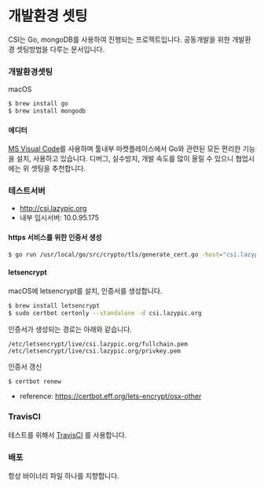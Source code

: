 # 개발환경 셋팅

CSI는 Go, mongoDB를 사용하여 진행되는 프로젝트입니다.
공동개발을 위한 개발환경 셋팅방법을 다루는 문서입니다.

### 개발환경셋팅
macOS

```bash
$ brew install go
$ brew install mongodb
```

#### 에디터
[MS Visual Code](https://code.visualstudio.com)를 사용하며 툴내부 마켓플레이스에서 Go와 관련된 모든 편리한 기능을 설치, 사용하고 있습니다.
디버그, 실수방지, 개발 속도를 많이 올릴 수 있으니 협업시에는 위 셋팅을 추천합니다.

### 테스트서버
- http://csi.lazypic.org
- 내부 임시서버: 10.0.95.175

#### https 서비스를 위한 인증서 생성

```bash
$ go run /usr/local/go/src/crypto/tls/generate_cert.go -host="csi.lazypic.org" -ca=true
```

#### letsencrypt
macOS에 letsencrypt를 설치, 인증서를 생성합니다.

```bash
$ brew install letsencrypt
$ sudo certbot certonly --standalone -d csi.lazypic.org
```

인증서가 생성되는 경로는 아래와 같습니다.

```
/etc/letsencrypt/live/csi.lazypic.org/fullchain.pem
/etc/letsencrypt/live/csi.lazypic.org/privkey.pem
```

인증서 갱신

```bash
$ certbot renew
```

- reference: https://certbot.eff.org/lets-encrypt/osx-other

### TravisCI
테스트를 위해서 [TravisCI](https://docs.travis-ci.com) 를 사용합니다.

### 배포
항상 바이너리 파일 하나를 지향합니다.